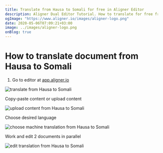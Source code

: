 ```yaml
---
title: Translate from Hausa to Somali for free in Aligner Editor
description: Aligner Dual Editor Tutorial. How to translate for free from Hausa to Somali. Aligner is multilingual document management platform. 
ogImage: "https://www.aligner.io/images/aligner-logo.png"
date: 2020-05-06T07:09:21+03:00
image: ../images/aligner-logo.png
onBlog: true
---
```


# How to translate document from Hausa to Somali

1. Go to editor at [app.aligner.io](https://app.aligner.io "Aligner App web page")

![translate from Hausa to Somali](../aligner-blank-editor.png "translate from Hausa to Somali")

Copy-paste content or upload content

![upload content from Hausa to Somali](../aligner-uploaded-document.png "upload content from Hausa to Somali")

Choose desired language

![choose machine translation from Hausa to Somali](../aligner-language-dropdown.png "choose machine translation from Hausa to Somali")

Work and edit 2 documents in parallel

![edit translation from Hausa to Somali](../aligner-double-sitded-editor.png "edit translation from Hausa to Somali")

